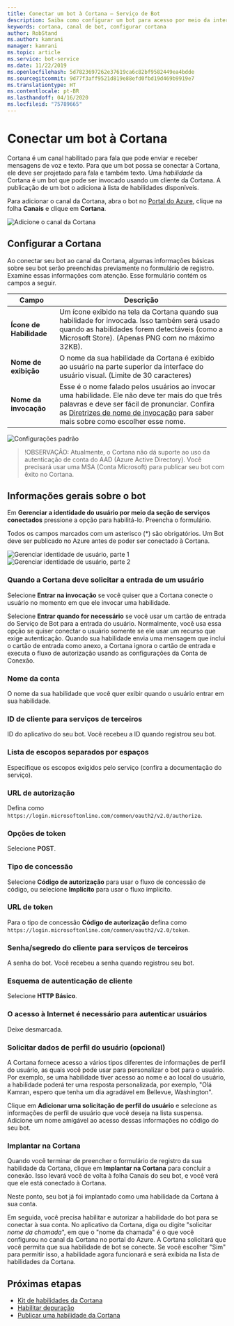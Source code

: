 ```yaml
---
title: Conectar um bot à Cortana – Serviço de Bot
description: Saiba como configurar um bot para acesso por meio da interface da Cortana.
keywords: cortana, canal de bot, configurar cortana
author: RobStand
ms.author: kamrani
manager: kamrani
ms.topic: article
ms.service: bot-service
ms.date: 11/22/2019
ms.openlocfilehash: 5d7823697262e37619ca6c82bf9582449ea4bdde
ms.sourcegitcommit: 9d77f3aff9521d819e88efd0fbd19d469b9919e7
ms.translationtype: HT
ms.contentlocale: pt-BR
ms.lasthandoff: 04/16/2020
ms.locfileid: "75789665"
---
```

# <a name="connect-a-bot-to-cortana"></a>Conectar um bot à Cortana

Cortana é um canal habilitado para fala que pode enviar e receber mensagens de voz e texto. Para que um bot possa se conectar à Cortana, ele deve ser projetado para fala e também texto. Uma *habilidade* da Cortana é um bot que pode ser invocado usando um cliente da Cortana. A publicação de um bot o adiciona à lista de habilidades disponíveis.

Para adicionar o canal da Cortana, abra o bot no [Portal do Azure](https://portal.azure.com/), clique na folha **Canais** e clique em **Cortana**.

![Adicione o canal da Cortana](~/media/channels/cortana-addchannel.png)

## <a name="configure-cortana"></a>Configurar a Cortana

Ao conectar seu bot ao canal da Cortana, algumas informações básicas sobre seu bot serão preenchidas previamente no formulário de registro. Examine essas informações com atenção. Esse formulário contém os campos a seguir.

| Campo | Descrição |
|------|------|
| **Ícone de Habilidade** | Um ícone exibido na tela da Cortana quando sua habilidade for invocada. Isso também será usado quando as habilidades forem detectáveis (como a Microsoft Store). (Apenas PNG com no máximo 32KB).|
| **Nome de exibição** | O nome da sua habilidade da Cortana é exibido ao usuário na parte superior da interface do usuário visual. (Limite de 30 caracteres) |
| **Nome da invocação** | Esse é o nome falado pelos usuários ao invocar uma habilidade. Ele não deve ter mais do que três palavras e deve ser fácil de pronunciar. Confira as [Diretrizes de nome de invocação][invocation] para saber mais sobre como escolher esse nome.|

![Configurações padrão](~/media/channels/cortana-defaultsettings.png)

>!OBSERVAÇÃO: Atualmente, o Cortana não dá suporte ao uso da autenticação de conta do AAD (Azure Active Directory). Você precisará usar uma MSA (Conta Microsoft) para publicar seu bot com êxito no Cortana.

## <a name="general-bot-information"></a>Informações gerais sobre o bot

Em **Gerenciar a identidade do usuário por meio da seção de serviços conectados** pressione a opção para habilitá-lo. Preencha o formulário.

Todos os campos marcados com um asterisco (*) são obrigatórios. Um Bot deve ser publicado no Azure antes de poder ser conectado à Cortana.

![Gerenciar identidade de usuário, parte 1](~/media/channels/cortana-manageidentity-1.png)
![Gerenciar identidade de usuário, parte 2](~/media/channels/cortana-manageidentity-2.png)

### <a name="when-should-cortana-prompt-for-a-user-to-sign-in"></a>Quando a Cortana deve solicitar a entrada de um usuário

Selecione **Entrar na invocação** se você quiser que a Cortana conecte o usuário no momento em que ele invocar uma habilidade.

Selecione **Entrar quando for necessário** se você usar um cartão de entrada do Serviço de Bot para a entrada do usuário. Normalmente, você usa essa opção se quiser conectar o usuário somente se ele usar um recurso que exige autenticação. Quando sua habilidade envia uma mensagem que inclui o cartão de entrada como anexo, a Cortana ignora o cartão de entrada e executa o fluxo de autorização usando as configurações da Conta de Conexão.

### <a name="account-name"></a>Nome da conta

O nome da sua habilidade que você quer exibir quando o usuário entrar em sua habilidade.

### <a name="client-id-for-third-party-services"></a>ID de cliente para serviços de terceiros

ID do aplicativo do seu bot. Você recebeu a ID quando registrou seu bot.

### <a name="space-separated-list-of-scopes"></a>Lista de escopos separados por espaços

Especifique os escopos exigidos pelo serviço (confira a documentação do serviço).

### <a name="authorization-url"></a>URL de autorização

Defina como `https://login.microsoftonline.com/common/oauth2/v2.0/authorize`.

### <a name="token-options"></a>Opções de token

Selecione **POST**.

### <a name="grant-type"></a>Tipo de concessão

Selecione **Código de autorização** para usar o fluxo de concessão de código, ou selecione **Implícito** para usar o fluxo implícito.

### <a name="token-url"></a>URL de token

Para o tipo de concessão **Código de autorização** defina como `https://login.microsoftonline.com/common/oauth2/v2.0/token`.

### <a name="client-secretpassword-for-third-party-services"></a>Senha/segredo do cliente para serviços de terceiros

A senha do bot. Você recebeu a senha quando registrou seu bot.

### <a name="client-authentication-scheme"></a>Esquema de autenticação de cliente

Selecione **HTTP Básico**.

### <a name="internet-access-required-to-authenticate-users"></a>O acesso à Internet é necessário para autenticar usuários

Deixe desmarcada.

### <a name="request-user-profile-data-optional"></a>Solicitar dados de perfil do usuário (opcional)

A Cortana fornece acesso a vários tipos diferentes de informações de perfil do usuário, as quais você pode usar para personalizar o bot para o usuário. Por exemplo, se uma habilidade tiver acesso ao nome e ao local do usuário, a habilidade poderá ter uma resposta personalizada, por exemplo, "Olá Kamran, espero que tenha um dia agradável em Bellevue, Washington".

Clique em **Adicionar uma solicitação de perfil do usuário** e selecione as informações de perfil de usuário que você deseja na lista suspensa. Adicione um nome amigável ao acesso dessas informações no código do seu bot.

### <a name="deploy-on-cortana"></a>Implantar na Cortana

Quando você terminar de preencher o formulário de registro da sua habilidade da Cortana, clique em **Implantar na Cortana** para concluir a conexão. Isso levará você de volta à folha Canais do seu bot, e você verá que ele está conectado à Cortana.

Neste ponto, seu bot já foi implantado como uma habilidade da Cortana à sua conta.

Em seguida, você precisa habilitar e autorizar a habilidade do bot para se conectar à sua conta. No aplicativo da Cortana, diga ou digite "solicitar *nome da chamada*", em que o "nome da chamada" é o que você configurou no canal da Cortana no portal do Azure. A Cortana solicitará que você permita que sua habilidade de bot se conecte. Se você escolher "Sim" para permitir isso, a habilidade agora funcionará e será exibida na lista de habilidades da Cortana.

## <a name="next-steps"></a>Próximas etapas

* [Kit de habilidades da Cortana](https://aka.ms/CortanaSkillsKitOverview)
* [Habilitar depuração](bot-service-debug-cortana-skill.md)
* [Publicar uma habilidade da Cortana][publish]

[invocation]: https://docs.microsoft.com/cortana/skills/cortana-invocation-guidelines
[publish]: https://docs.microsoft.com/cortana/skills/publish-skill
[CortanaEntity]: https://aka.ms/cortana-channel-data
